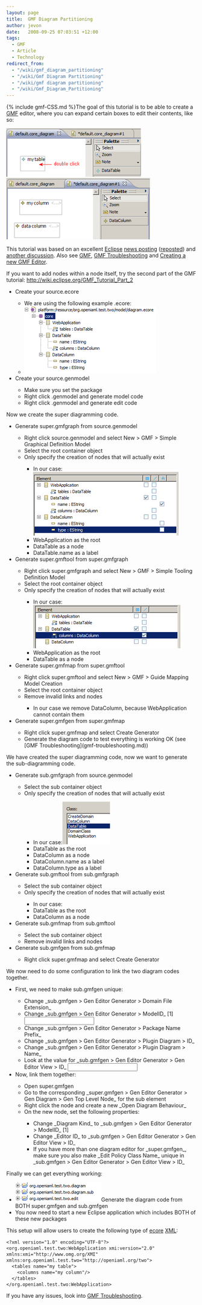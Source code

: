 ```yaml
---
layout: page
title:  GMF Diagram Partitioning
author: jevon
date:   2008-09-25 07:03:51 +12:00
tags:
  - GMF
  - Article
  - Technology
redirect_from:
  - "/wiki/gmf_diagram_partitioning"
  - "/wiki/Gmf Diagram Partitioning"
  - "/wiki/gmf diagram partitioning"
  - "/wiki/Gmf_Diagram_Partitioning"
---
```


{% include gmf-CSS.md %}The goal of this tutorial is to be able to create a [GMF](GMF.md) editor, where you can expand certain boxes to edit their contents, like so:

<img src="/img/gmf/demo1.png" class="gmf-left">
<img src="/img/gmf/demo2.png" class="gmf-left">

This tutorial was based on an excellent [Eclipse](Eclipse.md) <a href="http://dev.eclipse.org/newslists/news.eclipse.modeling.gmf/msg06184.html">news posting</a> (<a href="http://wiki.eclipse.org/Diagram_Partitioning">reposted</a>) and <a href="http://dev.eclipse.org/newslists/news.eclipse.modeling.gmf/msg05492.html">another discussion</a>. Also see [GMF](GMF.md), [GMF Troubleshooting](gmf-troubleshooting.md) and [Creating a new GMF Editor](Creating_a_new_GMF_Editor.md).

If you want to add nodes within a node itself, try the second part of the GMF tutorial: http://wiki.eclipse.org/GMF_Tutorial_Part_2

<div class="gmf_code"><ul>
<li>Create your source.ecore</li>
  <ul>
  <li>We are using the following example .ecore:</li>
  <li><img src="/img/gmf/ecore.png" class="gmf-left"></li>
  </ul>
  
<li>Create your source.genmodel</li>
  <ul>
  <li>Make sure you set the package</li>
  <li>Right click .genmodel and generate model code</li>
  <li>Right click .genmodel and generate edit code</li>
  </ul>
</ul></div>

Now we create the super diagramming code.

<div class="gmf_code"><ul>
<li>Generate super.gmfgraph from source.genmodel</li>
  <ul>
  <li>Right click source.genmodel and select New > GMF > Simple Graphical Definition Model</li>
  <li>Select the root container object</li>
  <li>Only specify the creation of nodes that will actually exist</li>
    <ul>
    <li>In our case: <img src="/img/gmf/super-gmfgraph.png" class="gmf"></li>
    <li>WebApplication as the root</li>
    <li>DataTable as a node</li>
    <li>DataTable.name as a label</li>
    </ul>
  </ul>
    
<li>Generate super.gmftool from super.gmfgraph</li>
  <ul>
  <li>Right click super.gmfgraph and select New > GMF > Simple Tooling Definition Model</li>
  <li>Select the root container object</li>
  <li>Only specify the creation of nodes that will actually exist</li>
    <ul>
    <li>In our case: <img src="/img/gmf/super-gmftool.png" class="gmf"></li>
    <li>WebApplication as the root</li>
    <li>DataTable as a node</li>
    </ul>
  </ul>

<li>Generate super.gmfmap from super.gmftool</li>
  <ul>
  <li>Right click super.gmftool and select New > GMF > Guide Mapping Model Creation</li>
  <li>Select the root container object</li>
  <li>Remove invalid links and nodes</li>
    <ul>
    <li>In our case we remove DataColumn, because WebApplication cannot contain them</li>
    </ul>
  </ul>

<li>Generate super.gmfgen from super.gmfmap</li>
  <ul>
  <li>Right click super.gmfmap and select Create Generator</li>
  <li>Generate the diagram code to test everything is working OK (see [GMF Troubleshooting](gmf-troubleshooting.md))</li>
  </ul>
</ul></div>

We have created the super diagramming code, now we want to generate the sub-diagramming code.

<div class="gmf_code"><ul>
<li>Generate sub.gmfgraph from source.genmodel</li>
  <ul>
  <li>Select the sub container object</li>
  <li>Only specify the creation of nodes that will actually exist</li>
    <ul>
    <li>In our case:<img src="/img/gmf/sub-root.png" class="gmf"></li>
    <li>DataTable as the root</li>
    <li>DataColumn as a node</li>
    <li>DataColumn.name as a label</li>
    <li>DataColumn.type as a label</li>
    </ul>
  </ul>
    
<li>Generate sub.gmftool from sub.gmfgraph</li>
  <ul>
  <li>Select the sub container object</li>
  <li>Only specify the creation of nodes that will actually exist</li>
    <ul>
    <li>In our case:</li>
    <li>DataTable as the root</li>
    <li>DataColumn as a node</li>
    </ul>
  </ul>

<li>Generate sub.gmfmap from sub.gmftool</li>
  <ul>
  <li>Select the sub container object</li>
  <li>Remove invalid links and nodes</li>
  </ul>

<li>Generate sub.gmfgen from sub.gmfmap</li>
  <ul>
  <li>Right click super.gmfmap and select Create Generator</li>
  </ul>
</ul></div>

We now need to do some configuration to link the two diagram codes together.

<div class="gmf_code"><ul>
<li>First, we need to make sub.gmfgen unique:</li>
  <ul>
  <li>Change _sub.gmfgen > Gen Editor Generator > Domain File Extension_</li>
  <li>Change _sub.gmfgen > Gen Editor Generator > ModelID_ [1] <input type="text"></li>
  <li>Change _sub.gmfgen > Gen Editor Generator > Package Name Prefix_</li>
  <li>Change _sub.gmfgen > Gen Editor Generator > Plugin Diagram > ID_</li>
  <li>Change _sub.gmfgen > Gen Editor Generator > Plugin Diagram > Name_</li>
  <li>Look at the value for _sub.gmfgen > Gen Editor Generator > Gen Editor View > ID_ <input type="text"></li>
  </ul>

<li>Now, link them together:</li>
  <ul>
  <li>Open super.gmfgen</li>
  <li>Go to the corresponding _super.gmfgen > Gen Editor Generator > Gen Diagram > Gen Top Level Node_ for the sub element</li>
  <li>Right click the node and create a new _Open Diagram Behaviour_</li>
  <li>On the new node, set the following properties:</li>
    <ul>
    <li>Change _Diagram Kind_ to _sub.gmfgen > Gen Editor Generator > ModelID_ [1]</li>
    <li>Change _Editor ID_ to _sub.gmfgen > Gen Editor Generator > Gen Editor View > ID_</li>
    <li>If you have more than one diagram editor for _super.gmfgen_, make sure you also make _Edit Policy Class Name_ unique in _sub.gmfgen > Gen Editor Generator > Gen Editor View > ID_</li>
    </ul>
  </ul>
</ul></div>

Finally we can get everything working:

<div class="gmf_code"><ul>
<li><img src="/img/gmf/packages.png" class="gmf">Generate the diagram code from BOTH super.gmfgen and sub.gmfgen</li>
<li>You now need to start a new Eclipse application which includes BOTH of these new packages</li>
</ul></div>

This setup will allow users to create the following type of [ecore](Ecore.md) [XML](XML.md):

```
<?xml version="1.0" encoding="UTF-8"?>
<org.openiaml.test.two:WebApplication xmi:version="2.0" xmlns:xmi="http://www.omg.org/XMI" xmlns:org.openiaml.test.two="http://openiaml.org/two">
  <tables name="my table">
    <columns name="my column"/>
  </tables>
</org.openiaml.test.two:WebApplication>
```

If you have any issues, look into [GMF Troubleshooting](gmf-troubleshooting.md).
